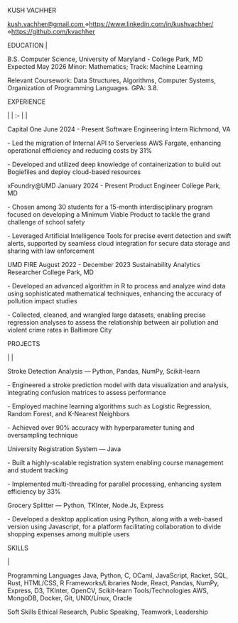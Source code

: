 KUSH VACHHER

[kush.vachher@gmail.com ](mailto:kush.vachher@gmail.com)⋄[https://www.linkedin.com/in/kushvachher/ ](https://www.linkedin.com/in/kushvachher/)⋄[https://github.com/kvachher ](https://github.com/kvachher)

EDUCATION
|<p>B.S. Computer Science, University of Maryland - College Park, MD Expected May 2026 Minor: Mathematics; Track: Machine Learning</p><p>Relevant Coursework: Data Structures, Algorithms, Computer Systems, Organization of Programming Languages. GPA: 3.8.</p><p>EXPERIENCE</p>|
| :- |
|<p>Capital One June 2024 - Present Software Engineering Intern Richmond, VA</p><p>- Led the migration of Internal API to Serverless AWS Fargate, enhancing operational efficiency and reducing costs by 31%</p><p>- Developed and utilized deep knowledge of containerization to build out Bogiefiles and deploy cloud-based resources</p><p>xFoundry@UMD January 2024 - Present Product Engineer College Park, MD</p><p>- Chosen among 30 students for a 15-month interdisciplinary program focused on developing a Minimum Viable Product to tackle the grand challenge of school safety</p><p>- Leveraged Artificial Intelligence Tools for precise event detection and swift alerts, supported by seamless cloud integration for secure data storage and sharing with law enforcement</p><p>UMD FIRE August 2022 - December 2023 Sustainability Analytics Researcher College Park, MD</p><p>- Developed an advanced algorithm in R to process and analyze wind data using sophisticated mathematical techniques, enhancing the accuracy of pollution impact studies</p><p>- Collected, cleaned, and wrangled large datasets, enabling precise regression analyses to assess the relationship between air pollution and violent crime rates in Baltimore City</p><p>PROJECTS</p>|
|<p>Stroke Detection Analysis — Python, Pandas, NumPy, Scikit-learn</p><p>- Engineered a stroke prediction model with data visualization and analysis, integrating confusion matrices to assess performance</p><p>- Employed machine learning algorithms such as Logistic Regression, Random Forest, and K-Nearest Neighbors</p><p>- Achieved over 90% accuracy with hyperparameter tuning and oversampling technique</p><p>University Registration System — Java</p><p>- Built a highly-scalable registration system enabling course management and student tracking</p><p>- Implemented multi-threading for parallel processing, enhancing system efficiency by 33%</p><p>Grocery Splitter — Python, TKInter, Node.Js, Express</p><p>- Developed a desktop application using Python, along with a web-based version using Javascript, for a platform facilitating collaboration to divide shopping expenses among multiple users</p><p>SKILLS</p>|

Programming Languages Java, Python, C, OCaml, JavaScript, Racket, SQL, Rust, HTML/CSS, R Frameworks/Libraries Node, React, Pandas, NumPy, Express, D3, TKInter, OpenCV, Scikit-learn Tools/Technologies AWS, MongoDB, Docker, Git, UNIX/Linux, Oracle

Soft Skills Ethical Research, Public Speaking, Teamwork, Leadership
